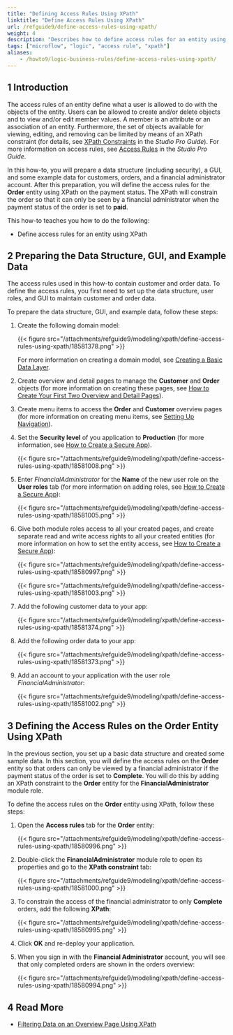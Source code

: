 ```yaml
---
title: "Defining Access Rules Using XPath"
linktitle: "Define Access Rules Using XPath"
url: /refguide9/define-access-rules-using-xpath/
weight: 4
description: "Describes how to define access rules for an entity using an XPath constraint."
tags: ["microflow", "logic", "access rule", "xpath"]
aliases:
    - /howto9/logic-business-rules/define-access-rules-using-xpath/
---
```


## 1 Introduction

The access rules of an entity define what a user is allowed to do with the objects of the entity. Users can be allowed to create and/or delete objects and to view and/or edit member values. A member is an attribute or an association of an entity. Furthermore, the set of objects available for viewing, editing, and removing can be limited by means of an XPath constraint (for details, see [XPath Constraints](/refguide9/xpath-constraints/) in the *Studio Pro Guide*). For more information on access rules, see [Access Rules](/refguide9/access-rules/) in the *Studio Pro Guide*.

In this how-to, you will prepare a data structure (including security), a GUI, and some example data for customers, orders, and a financial administrator account. After this preparation, you will define the access rules for the **Order** entity using XPath on the payment status. The XPath will constrain the order so that it can only be seen by a financial administrator when the payment status of the order is set to **paid**.

This how-to teaches you how to do the following:

* Define access rules for an entity using XPath

## 2 Preparing the Data Structure, GUI, and Example Data

The access rules used in this how-to contain customer and order data. To define the access rules, you first need to set up the data structure, user roles, and GUI to maintain customer and order data.

To prepare the data structure, GUI, and example data, follow these steps:

1. Create the following domain model:

    {{< figure src="/attachments/refguide9/modeling/xpath/define-access-rules-using-xpath/18581378.png" >}}

    For more information on creating a domain model, see [Creating a Basic Data Layer](/refguide9/create-a-basic-data-layer/).
2. Create overview and detail pages to manage the **Customer** and **Order** objects (for more information on creating these pages, see [How to Create Your First Two Overview and Detail Pages](/howto9/front-end/create-your-first-two-overview-and-detail-pages/)).
3. Create menu items to access the **Order** and **Customer** overview pages (for more information on creating menu items, see [Setting Up Navigation](/refguide9/setting-up-the-navigation-structure/)).
4. Set the **Security level** of you application to **Production** (for more information, see [How to Create a Secure App](/howto9/security/create-a-secure-app/)).

    {{< figure src="/attachments/refguide9/modeling/xpath/define-access-rules-using-xpath/18581008.png" >}}

5. Enter *FinancialAdministrator* for the **Name** of the new user role on the **User roles** tab (for more information on adding roles, see [How to Create a Secure App](/howto9/security/create-a-secure-app/)):

    {{< figure src="/attachments/refguide9/modeling/xpath/define-access-rules-using-xpath/18581005.png" >}}

6. Give both module roles access to all your created pages, and create separate read and write access rights to all your created entities (for more information on how to set the entity access, see [How to Create a Secure App](/howto9/security/create-a-secure-app/)):

    {{< figure src="/attachments/refguide9/modeling/xpath/define-access-rules-using-xpath/18580997.png" >}}

    {{< figure src="/attachments/refguide9/modeling/xpath/define-access-rules-using-xpath/18581003.png" >}}

7. Add the following customer data to your app:

    {{< figure src="/attachments/refguide9/modeling/xpath/define-access-rules-using-xpath/18581374.png" >}}

8. Add the following order data to your app:

    {{< figure src="/attachments/refguide9/modeling/xpath/define-access-rules-using-xpath/18581373.png" >}}

9. Add an account to your application with the user role *FinancialAdministrator*:

    {{< figure src="/attachments/refguide9/modeling/xpath/define-access-rules-using-xpath/18581002.png" >}}

## 3 Defining the Access Rules on the Order Entity Using XPath

In the previous section, you set up a basic data structure and created some sample data. In this section, you will define the access rules on the **Order** entity so that orders can only be viewed by a financial administrator if the payment status of the order is set to **Complete**. You will do this by adding an XPath constraint to the **Order** entity for the **FinancialAdministrator** module role.

To define the access rules on the **Order** entity using XPath, follow these steps:

1. Open the **Access rules** tab for the **Order** entity:

    {{< figure src="/attachments/refguide9/modeling/xpath/define-access-rules-using-xpath/18580996.png" >}}

2. Double-click the **FinancialAdministrator** module role to open its properties and go to the **XPath constraint** tab:

    {{< figure src="/attachments/refguide9/modeling/xpath/define-access-rules-using-xpath/18581000.png" >}}

3. To constrain the access of the financial administrator to only **Complete** orders, add the following **XPath**:

    {{< figure src="/attachments/refguide9/modeling/xpath/define-access-rules-using-xpath/18580995.png" >}}

4. Click **OK** and re-deploy your application.
5. When you sign in with the **Financial Administrator** account, you will see that only completed orders are shown in the orders overview:

    {{< figure src="/attachments/refguide9/modeling/xpath/define-access-rules-using-xpath/18580994.png" >}}

## 4 Read More

* [Filtering Data on an Overview Page Using XPath](/refguide9/filtering-data-on-an-overview-page/)
